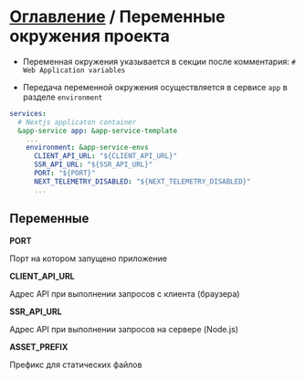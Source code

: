 # [Оглавление](../../../README.md) / Переменные окружения проекта

- Переменная окружения указывается в секции после комментария:
  `# Web Application variables`

- Передача переменной окружения осуществляется в сервисе `app` в разделе `environment`

```yaml
services:
  # Nextjs applicaton container
  &app-service app: &app-service-template
    ...
    environment: &app-service-envs
      CLIENT_API_URL: "${CLIENT_API_URL}"
      SSR_API_URL: "${SSR_API_URL}"
      PORT: "${PORT}"
      NEXT_TELEMETRY_DISABLED: "${NEXT_TELEMETRY_DISABLED}"
      ...
```

## Переменные

**PORT**

Порт на котором запущено приложение

**CLIENT_API_URL**

Адрес API при выполнении запросов с клиента (браузера)

**SSR_API_URL**

Адрес API при выполнении запросов на сервере (Node.js)

**ASSET_PREFIX**

Префикс для статических файлов
